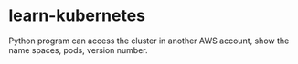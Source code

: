 # learn-kubernetes
Python program can access the cluster in another AWS account, show the name spaces, pods, version number.
